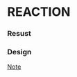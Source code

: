 # REACTION

### Resust

### Design
[Note](https://docs.google.com/presentation/d/1NkPfpSsOIATMF3cR9QD9tZZYudGVrzsW3YvFFzbYmfY/edit?usp=sharing)

